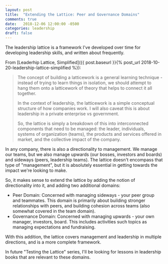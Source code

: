 ```yaml
---
layout: post
title:  "Extending the Lattice: Peer and Governance Domains"
comments: true
date:   2018-12-06 12:00:00 -0500
categories: leadership
draft: false
---
```


The leadership lattice is a framework I've developed over time for developing leadership skills, and written about frequently. 

From [Leaderhip Lattice, Simplified]({{ post.baseurl }}{% post_url 2018-10-20-leadership-lattice-simplified %}):

> The concept of building a latticework is a general learning technique - instead of trying to learn things in isolation, we should attempt to hang them onto a latticework of theory that helps to connect it all together.
> 
> In the context of leadership, the latticework is a simple conceptual structure of how companies work. I will also caveat this is about leadership in a private enterprise vs government.
> 
> So, the lattice is simply a breakdown of this into interconnected components that need to be managed: the leader, individuals, systems of organization (teams), the products and services offered in market, and the collective impact of the company.

In any company, there is also a directionality to management. We manage our teams, but we also manage upwards (our bosses, investors and boards) and sideways (peers, leadership teams). The lattice doesn't encompass that type of "management", but it is absolutely essential in getting towards the impact we're looking to make. 

So, it makes sense to extend the lattice by adding the notion of directionality into it, and adding two additional domains:

- Peer Domain: Concerned with managing sideways - your peer group and teammates. This domain is primarily about building stronger relationships with peers, and building cohesion across teams (also somewhat covered in the team domain).
- Governance Domain: Concerned with managing upwards - your own manager, investors, board. This includes activities such topics as managing expectations and fundraising.

With this addition, the lattice covers management and leadership in multiple directions, and is a more complete framework. 

In future "Testing the Lattice" series, I'll be looking for lessons in leadership books that are relevant to these domains. 
